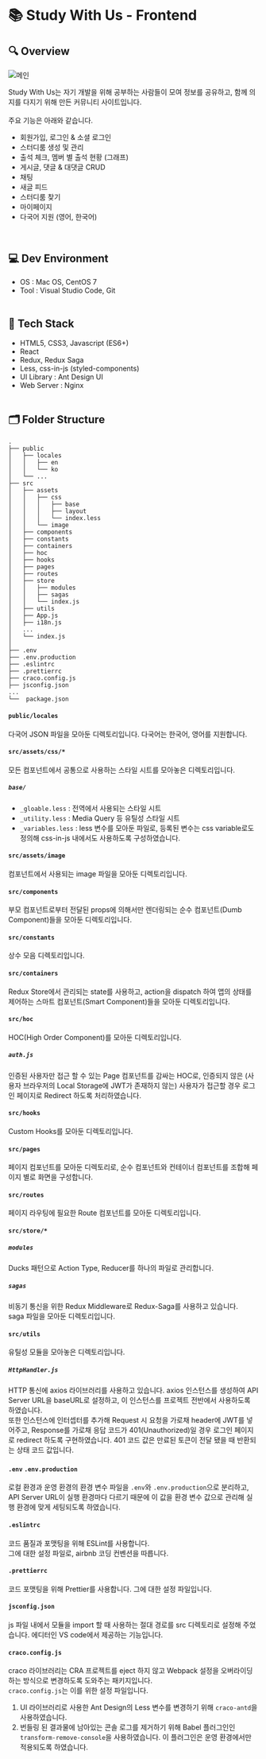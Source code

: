 # 📚 Study With Us - Frontend

## 🔍 Overview

![메인](https://user-images.githubusercontent.com/41765537/110615240-905e0f80-81d6-11eb-843f-60de4cbf6937.gif)
<br/>

Study With Us는 자기 개발을 위해 공부하는 사람들이 모여 정보를 공유하고, 함께 의지를 다지기 위해 만든 커뮤니티 사이트입니다.<br/><br/>
주요 기능은 아래와 같습니다.

-   회원가입, 로그인 & 소셜 로그인
-   스터디룸 생성 및 관리
-   출석 체크, 멤버 별 출석 현황 (그래프)
-   게시글, 댓글 & 대댓글 CRUD
-   채팅
-   새글 피드
-   스터디룸 찾기
-   마이페이지
-   다국어 지원 (영어, 한국어)
<br/>
<!-- 자세한 기능 설명과 구현 내용은 [기술 블로그]()에 포스팅 해두었습니다. -->

## 💻 Dev Environment

-   OS : Mac OS, CentOS 7
-   Tool : Visual Studio Code, Git
    <br/><br/>

## 🔧 Tech Stack

-   HTML5, CSS3, Javascript (ES6+)
-   React
-   Redux, Redux Saga
-   Less, css-in-js (styled-components)
-   UI Library : Ant Design UI
-   Web Server : Nginx
    <br/><br/>

## 🗂 Folder Structure

```
.
├── public
│   ├── locales
│   │   ├── en
│   │   └── ko
│   └── ...
├── src
│   ├── assets
│   │   ├── css
│   │   │   ├── base
│   │   │   ├── layout
│   │   │   └── index.less
│   │   └── image
│   ├── components
│   ├── constants
│   ├── containers
│   ├── hoc
│   ├── hooks
│   ├── pages
│   ├── routes
│   ├── store
│   │   ├── modules
│   │   ├── sagas
│   │   └── index.js
│   ├── utils
│   ├── App.js
│   ├── i18n.js
│   ...
│   └── index.js
│
├── .env
├── .env.production
├── .eslintrc
├── .prettierrc
├── craco.config.js
├── jsconfig.json
...
└──  package.json
```

#### `public/locales`

다국어 JSON 파일을 모아둔 디렉토리입니다. 다국어는 한국어, 영어를 지원합니다.

#### `src/assets/css/*`

모든 컴포넌트에서 공통으로 사용하는 스타일 시트를 모아놓은 디렉토리입니다.

##### `base/`

-   `_gloable.less` : 전역에서 사용되는 스타일 시트
-   `_utility.less` : Media Query 등 유틸성 스타일 시트
-   `_variables.less` : less 변수를 모아둔 파일로, 등록된 변수는 css variable로도 정의해 css-in-js 내에서도 사용하도록 구성하였습니다.

#### `src/assets/image`

컴포넌트에서 사용되는 image 파일을 모아둔 디렉토리입니다.

#### `src/components`

부모 컴포넌트로부터 전달된 props에 의해서만 렌더링되는 순수 컴포넌트(Dumb Component)들을 모아둔 디렉토리입니다.

#### `src/constants`

상수 모음 디렉토리입니다.

#### `src/containers`

Redux Store에서 관리되는 state를 사용하고, action을 dispatch 하여 앱의 상태를 제어하는 스마트 컴포넌트(Smart Component)들을 모아둔 디렉토리입니다.

#### `src/hoc`

HOC(High Order Component)를 모아둔 디렉토리입니다.<br/>

##### `auth.js`

인증된 사용자만 접근 할 수 있는 Page 컴포넌트를 감싸는 HOC로, 인증되지 않은 (사용자 브라우저의 Local Storage에 JWT가 존재하지 않는) 사용자가 접근할 경우 로그인 페이지로 Redirect 하도록 처리하였습니다.

#### `src/hooks`

Custom Hooks를 모아둔 디렉토리입니다.

#### `src/pages`

페이지 컴포넌트를 모아둔 디렉토리로, 순수 컴포넌트와 컨테이너 컴포넌트를 조합해 페이지 별로 화면을 구성합니다.

#### `src/routes`

페이지 라우팅에 필요한 Route 컴포넌트를 모아둔 디렉토리입니다.

#### `src/store/*`

##### `modules`

Ducks 패턴으로 Action Type, Reducer를 하나의 파일로 관리합니다.

##### `sagas`

비동기 통신을 위한 Redux Middleware로 Redux-Saga를 사용하고 있습니다.<br/>
saga 파일을 모아둔 디렉토리입니다.

#### `src/utils`

유틸성 모듈을 모아놓은 디렉토리입니다.

##### `HttpHandler.js`

HTTP 통신에 axios 라이브러리를 사용하고 있습니다. axios 인스턴스를 생성하여 API Server URL을 baseURL로 설정하고, 이 인스턴스를 프로젝트 전반에서 사용하도록 하였습니다.<br/>
또한 인스턴스에 인터셉터를 추가해 Request 시 요청을 가로채 header에 JWT를 넣어주고, Response를 가로채 응답 코드가 401(Unauthorized)일 경우 로그인 페이지로 redirect 하도록 구현하였습니다. 401 코드 값은 만료된 토큰이 전달 됐을 때 반환되는 상태 코드 값입니다.

#### `.env` `.env.production`

로컬 환경과 운영 환경의 환경 변수 파일을 `.env`와 `.env.production`으로 분리하고, API Server URL이 실행 환경마다 다르기 때문에 이 값을 환경 변수 값으로 관리해 실행 환경에 맞게 세팅되도록 하였습니다.

#### `.eslintrc`

코드 품질과 포맷팅을 위해 ESLint를 사용합니다.<br/>그에 대한 설정 파일로, airbnb 코딩 컨벤션을 따릅니다.

#### `.prettierrc`

코드 포맷팅을 위해 Prettier를 사용합니다. 그에 대한 설정 파일입니다.

#### `jsconfig.json`

js 파일 내에서 모듈을 import 할 때 사용하는 절대 경로를 src 디렉토리로 설정해 주었습니다. 에디터인 VS code에서 제공하는 기능입니다.

#### `craco.config.js`

craco 라이브러리는 CRA 프로젝트를 eject 하지 않고 Webpack 설정을 오버라이딩 하는 방식으로 변경하도록 도와주는 패키지입니다.<br/>`craco.config.js`는 이를 위한 설정 파일입니다.<br/>

1. UI 라이브러리로 사용한 Ant Design의 Less 변수를 변경하기 위해 `craco-antd`을 사용하였습니다.
2. 번들링 된 결과물에 남아있는 콘솔 로그를 제거하기 위해 Babel 플러그인인 `transform-remove-console`을 사용하였습니다. 이 플러그인은 운영 환경에서만 적용되도록 하였습니다.
